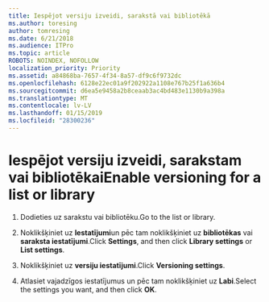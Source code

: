```yaml
---
title: Iespējot versiju izveidi, sarakstā vai bibliotēkā
ms.author: toresing
author: tomresing
ms.date: 6/21/2018
ms.audience: ITPro
ms.topic: article
ROBOTS: NOINDEX, NOFOLLOW
localization_priority: Priority
ms.assetid: a84868ba-7657-4f34-8a57-df9c6f9732dc
ms.openlocfilehash: 6128e22ec01a9f202922a1108e767b25f1a636b4
ms.sourcegitcommit: d6ea5e9458a2b8ceaab3ac4bd483e1130b9a398a
ms.translationtype: MT
ms.contentlocale: lv-LV
ms.lasthandoff: 01/15/2019
ms.locfileid: "28300236"
---
```

# <a name="enable-versioning-for-a-list-or-library"></a><span data-ttu-id="9d753-102">Iespējot versiju izveidi, sarakstam vai bibliotēkai</span><span class="sxs-lookup"><span data-stu-id="9d753-102">Enable versioning for a list or library</span></span>

1. <span data-ttu-id="9d753-103">Dodieties uz sarakstu vai bibliotēku.</span><span class="sxs-lookup"><span data-stu-id="9d753-103">Go to the list or library.</span></span>
    
2. <span data-ttu-id="9d753-104">Noklikšķiniet uz **Iestatījumi**un pēc tam noklikšķiniet uz **bibliotēkas** vai **saraksta iestatījumi**.</span><span class="sxs-lookup"><span data-stu-id="9d753-104">Click **Settings**, and then click **Library settings** or **List settings**.</span></span>
    
3. <span data-ttu-id="9d753-105">Noklikšķiniet uz **versiju iestatījumi**.</span><span class="sxs-lookup"><span data-stu-id="9d753-105">Click **Versioning settings**.</span></span>
    
4. <span data-ttu-id="9d753-106">Atlasiet vajadzīgos iestatījumus un pēc tam noklikšķiniet uz **Labi**.</span><span class="sxs-lookup"><span data-stu-id="9d753-106">Select the settings you want, and then click **OK**.</span></span>
    

